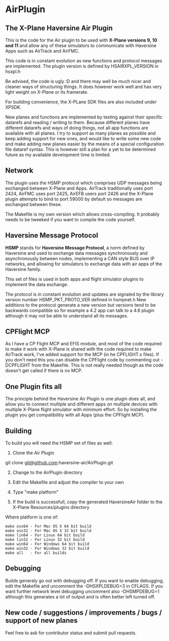 # AirPlugin

## The X-Plane Haversine Air Plugin

This is the code for the Air plugin to be used with **X-Plane versions 9, 10 and 11** and allow any of these simulators to communicate with Haversine Apps such as AirTrack and AirFMC. 

This code is in constant evolution as new functions and protocol messages are implemented. The plugin version is defined by HSAIRXPL_VERSION in hsxpl.h

Be advised, the code is ugly :D and there may well be much nicer and cleaner ways of structuring things. It does however work well and has very light weight on X-Plane or its framerate. 

For building convenience, the X-PLane SDK files are also included under XPSDK. 

New planes and functions are implemented by testing against their specific datarefs and reading / writing to them. Because different planes have different datarefs and ways of doing things, not all app functions are available with all planes. I try to support as many planes as possible and keep adding support for new ones, and would like to write some new code and make adding new planes easier by the means of a special configuration file dataref syntax. This is however still a plan for a yet to be determined future as my available development time is limited. 

## Network

The plugin uses the HSMP protocol which comprises UDP messages being exchanged between X-Plane and Apps. AirTrack traditionally uses port 2424, AirFMC uses port 2425, AirEFB users port 2426 and the X-Plane plugin attempts to bind to port 59000 by default so messages are exchanged between these. 

The Makefile is my own version which allows cross-compiling. It probably needs to be tweeked if you want to compile the code yourself. 

## Haversine Message Protocol

 **HSMP** stands for **Haversine Message Protocol**, a norm defined by
 Haversine and used to exchange data messages synchronously and
 asynchronously between nodes, implementing a CAN style BUS over IP
 networks, and allowing for simulators to exchange data  with air apps
 of the Haversine family.

 This set of files is used in both apps and flight simulator
 plugins to implement the data exchange.

 The protocol is in constant evolution and updates are signaled by the
 library version number HSMP_PKT_PROTO_VER defined in hsmpnet.h
 New additions to the protocol generate a new version but versions tend
 to be backwards compatible so for example a 4.2 app can talk to a 4.6
 plugin although it may not be able to understand all its messages.

## CPFlight MCP

As I have a CP Flight MCP and EFIS module, and most of the code required to make it work with X-Plane is shared with the code required to make AirTrack work, I've added support for the MCP (in he CPFLIGHT.x files). If you don't need this you can disable the CPFlight code by commenting out -DCPFLIGHT from the Makefile. This is not really needed though as the code doesn't get called if there is no MCP. 

## One Plugin fits all

The principle behind the Haversine Air Plugin is one plugin does all, and allow you to connect multiple and different apps on multiple devices with multiple X-Plane flight simulator with minimum effort. So by installing the plugin you get compatibilitiy with all Apps (plus the CPFlight MCP).

## Building 

To build you will need the HSMP set of files as well:

1) Clone the Air Plugin

git clone git@github.com:haversine-air/AirPlugin.git

2) Change to the AirPlugin directory 

3) Edit the Makefile and adjust the compiler to your own

4) Type "make platform"

5) If the build is successfull, copy the generated HaversineAir folder to the X-Plane Resources/plugins directory

Where platform is one of: 

	make osx64 - For Mac OS X 64 bit build
	make osx32 - For Mac OS X 32 bit build
	make lin64 - For Linux 64 bit build
	make lin32 - For Linux 32 bit build
	make win64 - For Windows 64 bit build
	make win32 - For Windows 32 bit build
	make all   - For all builds

## Debugging

Builds generaly go out with debugging off. If you want to enable debugging, edit the Makefile and
uncomment the -DHSXPLDEBUG=3 in CFLAGS. If you want further network level debugging uncomment also
-DHSMPDEBUG=1 although this generates a lot of output and is often better left turned off.

## New code / suggestions / improvements / bugs / support of new planes

Feel free to ask for contributor status and submit pull requests.



